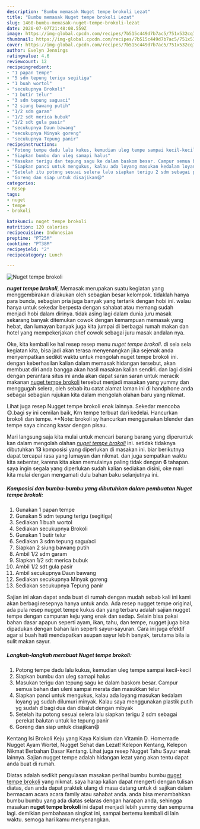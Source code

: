 ```yaml
---
description: "Bumbu memasak Nuget tempe brokoli Lezat"
title: "Bumbu memasak Nuget tempe brokoli Lezat"
slug: 1460-bumbu-memasak-nuget-tempe-brokoli-lezat
date: 2020-07-07T21:48:08.559Z
image: https://img-global.cpcdn.com/recipes/7b515c449d7b7ac5/751x532cq70/nuget-tempe-brokoli-foto-resep-utama.jpg
thumbnail: https://img-global.cpcdn.com/recipes/7b515c449d7b7ac5/751x532cq70/nuget-tempe-brokoli-foto-resep-utama.jpg
cover: https://img-global.cpcdn.com/recipes/7b515c449d7b7ac5/751x532cq70/nuget-tempe-brokoli-foto-resep-utama.jpg
author: Evelyn Jennings
ratingvalue: 4.6
reviewcount: 12
recipeingredient:
- "1 papan tempe"
- "5 sdm tepung terigu segitiga"
- "1 buah wortol"
- "secukupnya Brokoli"
- "1 butir telur"
- "3 sdm tepung saguaci"
- "2 siung bawang putih"
- "1/2 sdm garam"
- "1/2 sdt merica bubuk"
- "1/2 sdt gula pasir"
- "secukupnya Daun bawang"
- "secukupnya Minyak goreng"
- "secukupnya Tepung panir"
recipeinstructions:
- "Potong tempe dadu lalu kukus, kemudian uleg tempe sampai kecil-kecil"
- "Siapkan bumbu dan uleg samapi halus"
- "Masukan terigu dan tepung sagu ke dalam baskom besar. Campur semua bahan dan uleni sampai merata dan masukkan telur"
- "Siapkan panci untuk mengukus, kalau ada loyang masukan kedalam loyang yg sudah dilumuri minyak. Kalau saya menggunakan plastik putih yg sudah d bagi dua dan dibalut dengan mibyak"
- "Setelah itu potong sesuai selera lalu siapkan terigu 2 sdm sebagai perekat balutan untuk ke tepung panir"
- "Goreng dan siap untuk disajikan😄"
categories:
- Resep
tags:
- nuget
- tempe
- brokoli

katakunci: nuget tempe brokoli 
nutrition: 120 calories
recipecuisine: Indonesian
preptime: "PT25M"
cooktime: "PT38M"
recipeyield: "2"
recipecategory: Lunch

---
```



![Nuget tempe brokoli](https://img-global.cpcdn.com/recipes/7b515c449d7b7ac5/751x532cq70/nuget-tempe-brokoli-foto-resep-utama.jpg)

<b><i>nuget tempe brokoli</i></b>, Memasak merupakan suatu kegiatan yang menggembirakan dilakukan oleh sebagian besar kelompok. tidaklah hanya para bunda, sebagian pria juga banyak yang tertarik dengan hobi ini. walau hanya untuk sekedar berpesta dengan sahabat atau memang sudah menjadi hobi dalam dirinya. tidak asing lagi dalam dunia juru masak sekarang banyak ditemukan cowok dengan kemampuan memasak yang hebat, dan lumayan banyak juga kita jumpai di berbagai rumah makan dan hotel yang mempekerjakan chef cowok sebagai juru masak andalan nya.

Oke, kita kembali ke hal resep resep menu <i>nuget tempe brokoli</i>. di sela sela kegiatan kita, bisa jadi akan terasa menyenangkan jika sejenak anda menyempatkan sedikit waktu untuk mengolah nuget tempe brokoli ini. dengan keberhasilan kalian dalam memasak hidangan tersebut, akan membuat diri anda bangga akan hasil masakan kalian sendiri. dan lagi disini dengan perantara situs ini anda akan dapat saran saran untuk meracik makanan <u>nuget tempe brokoli</u> tersebut menjadi masakan yang yummy dan menggugah selera, oleh sebab itu catat alamat laman ini di handphone anda sebagai sebagian rujukan kita dalam mengolah olahan baru yang nikmat.

Lihat juga resep Nugget tempe brokoli enak lainnya. Sekedar mencoba😊.bagi sy ini cemilan baik, Krn tempe terbuat dari kedelai. Hancurkan brokoli dan tempe. **Note: brokoli sy hancurkan menggunakan blender dan tempe saya cincang kasar dengan pisau.


Mari langsung saja kita mulai untuk mencari barang barang yang diperuntuk kan dalam mengolah olahan <u><i>nuget tempe brokoli</i></u> ini. setidak tidaknya dibutuhkan <b>13</b> komposisi yang diperlukan di masakan ini. biar berikutnya dapat tercapai rasa yang lumayan dan nikmat. dan juga sempatkan waktu kita sebentar, karena kita akan memulainya paling tidak dengan <b>6</b> tahapan. saya ingin segala yang diperlukan sudah kalian sediakan disini, oke mari kita mulai dengan mengamati dulu bahan baku selanjutnya ini.

<!--inarticleads1-->

##### Komposisi dan bumbu-bumbu yang dibutuhkan dalam pembuatan Nuget tempe brokoli:

1. Gunakan 1 papan tempe
1. Gunakan 5 sdm tepung terigu (segitiga)
1. Sediakan 1 buah wortol
1. Sediakan secukupnya Brokoli
1. Gunakan 1 butir telur
1. Sediakan 3 sdm tepung sagu/aci
1. Siapkan 2 siung bawang putih
1. Ambil 1/2 sdm garam
1. Siapkan 1/2 sdt merica bubuk
1. Ambil 1/2 sdt gula pasir
1. Ambil secukupnya Daun bawang
1. Sediakan secukupnya Minyak goreng
1. Sediakan secukupnya Tepung panir


Sajian ini akan dapat anda buat di rumah dengan mudah sebab kali ini kami akan berbagi resepnya hanya untuk anda. Ada resep nugget tempe original, ada pula resep nugget tempe kukus dan yang terbaru adalah sajian nugget tempe dengan campuran keju yang enak dan sedap. Selain bisa pakai bahan dasar apapun seperti ayam, ikan, tahu, dan tempe, nugget juga bisa dipadukan dengan bahan lain seperti sayur-sayuran. Cara ini juga efektif agar si buah hati mendapatkan asupan sayur lebih banyak, terutama bila ia sulit makan sayur. 

<!--inarticleads2-->

##### Langkah-langkah membuat Nuget tempe brokoli:

1. Potong tempe dadu lalu kukus, kemudian uleg tempe sampai kecil-kecil
1. Siapkan bumbu dan uleg samapi halus
1. Masukan terigu dan tepung sagu ke dalam baskom besar. Campur semua bahan dan uleni sampai merata dan masukkan telur
1. Siapkan panci untuk mengukus, kalau ada loyang masukan kedalam loyang yg sudah dilumuri minyak. Kalau saya menggunakan plastik putih yg sudah d bagi dua dan dibalut dengan mibyak
1. Setelah itu potong sesuai selera lalu siapkan terigu 2 sdm sebagai perekat balutan untuk ke tepung panir
1. Goreng dan siap untuk disajikan😄


Kentang Isi Brokoli Keju yang Kaya Kalsium dan Vitamin D. Homemade Nugget Ayam Wortel, Nugget Sehat dan Lezat! Kelepon Kentang, Kelepon Nikmat Berbahan Dasar Kentang. Lihat juga resep Nugget Tahu Sayur enak lainnya. Sajian nugget tempe adalah hidangan lezat yang akan tentu dapat anda buat di rumah. 

Diatas adalah sedikit pengulasan masakan perihal bumbu bumbu <u>nuget tempe brokoli</u> yang nikmat. saya harap kalian dapat mengerti dengan tulisan diatas, dan anda dapat praktek ulang di masa datang untuk di sajikan dalam bermacam acara acara family atau sahabat anda. anda bisa menambahkan bumbu bumbu yang ada diatas selaras dengan harapan anda, sehingga masakan <b>nuget tempe brokoli</b> ini dapat menjadi lebih yummy dan sempurna lagi. demikian pembahasan singkat ini, sampai bertemu kembali di lain waktu. semoga hari kamu menyenangkan.
